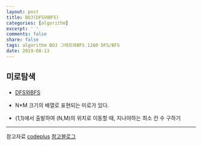```yaml
---
layout: post
title: BOJ(DFS와BFS)
categories: [algorithm]
excerpt: ' '
comments: false
share: false
tags: algorithm BOJ 그래프와BFS 1260 DFS/BFS
date: 2019-08-13
---
```


## 미로탐색

- [DFS와BFS](https://www.acmicpc.net/problem/2178)

- N\*M 크기의 배열로 표현되는 미로가 있다.
- (1,1)에서 출발하여 (N,M)의 위치로 이동할 때, 지나야하는 최소 칸 수 구하기

---

참고자료
[codeplus](https://code.plus/course/32)
[참고블로그](https://blog.naver.com/wpghks7/221602789884)
